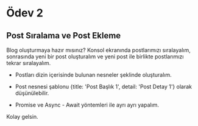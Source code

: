 # Ödev 2

## Post Sıralama ve Post Ekleme

Blog oluşturmaya hazır mısınız? Konsol ekranında postlarımızı sıralayalım, sonrasında yeni bir post oluşturalım ve yeni post ile birlikte postlarımızı tekrar sıralayalım.


- Postları dizin içerisinde bulunan nesneler şeklinde oluşturalım.

- Post nesnesi şablonu {title: 'Post Başlık 1', detail: 'Post Detay 1'} olarak düşünülebilir.

- Promise ve Async - Await yöntemleri ile ayrı ayrı yapalım.

Kolay gelsin.
